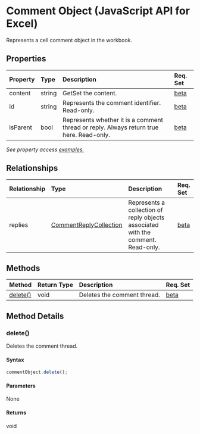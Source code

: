 # Comment Object (JavaScript API for Excel)

Represents a cell comment object in the workbook.

## Properties

| Property	   | Type	|Description| Req. Set|
|:---------------|:--------|:----------|:----|
|content|string|GetSet the content.|[beta](../requirement-sets/excel-api-requirement-sets.md)|
|id|string|Represents the comment identifier. Read-only.|[beta](../requirement-sets/excel-api-requirement-sets.md)|
|isParent|bool|Represents whether it is a comment thread or reply. Always return true here. Read-only.|[beta](../requirement-sets/excel-api-requirement-sets.md)|

_See property access [examples.](#property-access-examples)_

## Relationships
| Relationship | Type	|Description| Req. Set|
|:---------------|:--------|:----------|:----|
|replies|[CommentReplyCollection](commentreplycollection.md)|Represents a collection of reply objects associated with the comment. Read-only.|[beta](../requirement-sets/excel-api-requirement-sets.md)|

## Methods

| Method		   | Return Type	|Description| Req. Set|
|:---------------|:--------|:----------|:----|
|[delete()](#delete)|void|Deletes the comment thread.|[beta](../requirement-sets/excel-api-requirement-sets.md)|

## Method Details


### delete()
Deletes the comment thread.

#### Syntax
```js
commentObject.delete();
```

#### Parameters
None

#### Returns
void
